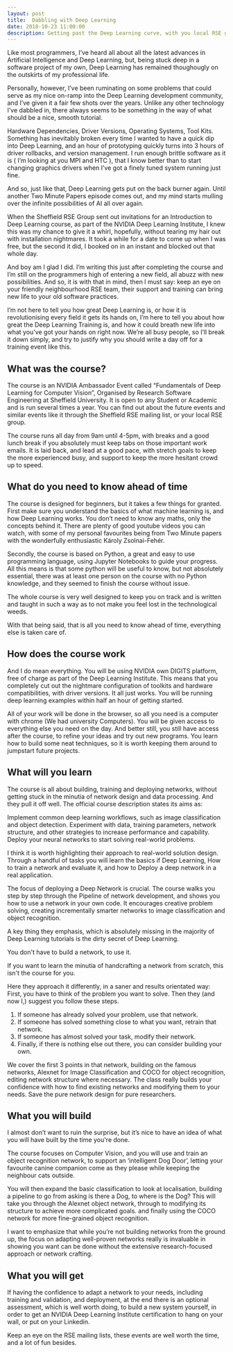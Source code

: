 ```yaml
---
layout: post
title:  Dabbling with Deep Learning
date: 2018-10-23 11:00:00
description: Getting past the Deep Learning curve, with you local RSE group.
---
```


Like most programmers, I’ve heard all about all the latest advances in Artificial Intelligence and Deep Learning, but, being stuck deep in a software project of my own, Deep Learning has remained thoughougly on the outskirts of my professional life.

Personally, however, I’ve been ruminating on some problems that could serve as my nice on-ramp into the Deep Learning development community, and I’ve given it a fair few shots over the years. Unlike any other technology I’ve dabbled in, there always seems to be something in the way of what should be a nice, smooth tutorial.

Hardware Dependencies, Driver Versions, Operating Systems, Tool Kits. Something has inevitably broken every time I wanted to have a quick dip into Deep Learning, and an hour of prototyping quickly turns into 3 hours of driver rollbacks, and version management. I run enough brittle software as it is ( I’m looking at you MPI and HTC ), that I know better than to start changing graphics drivers when I’ve got a finely tuned system running just fine.

And so, just like that, Deep Learning gets put on the back burner again. Until another Two Minute Papers episode comes out, and my mind starts mulling over the infinite possibilities of AI all over again.

When the Sheffield RSE Group sent out invitations for an Introduction to Deep Learning course, as part of the NVIDIA Deep Learning Institute, I knew this was my chance to give it a whirl, hopefully, without tearing my hair out with installation nightmares. It took a while for a date to come up when I was free, but the second it did, I booked on in an instant and blocked out that whole day.

And boy am I glad I did. I’m writing this just after completing the course and I’m still on the programmers high of entering a new field, all abuzz with new possibilities. And so, it is with that in mind, then I must say: keep an eye on your friendly neighbourhood RSE team, their support and training can bring new life to your old software practices.

I’m not here to tell you how great Deep Learning is, or how it is revolutionising every field it gets its hands on, I’m here to tell you about how great the Deep Learning Training is, and how it could breath new life into what you’ve got your hands on right now. We’re all busy people, so I’ll break it down simply, and try to justify why you should write a day off for a training event like this.

## What was the course?

The course is an NVIDIA Ambassador Event called “Fundamentals of Deep Learning for Computer Vision”, Organised by Research Software Engineering at Sheffield University. It is open to any Student or Academic and is run several times a year. You can find out about the future events and similar events like it through the Sheffield RSE mailing list, or your local RSE group.

The course runs all day from 9am until 4-5pm, with breaks and a good lunch break if you absolutely must keep tabs on those important work emails. It is laid back, and lead at a good pace, with stretch goals to keep the more experienced busy, and support to keep the more hesitant crowd up to speed.

## What do you need to know ahead of time

The course is designed for beginners, but it takes a few things for granted. First make sure you understand the basics of what machine learning is, and how Deep Learning works. You don’t need to know any maths, only the concepts behind it. There are plenty of good youtube videos you can watch, with some of my personal favourites being from Two Minute papers with the wonderfully enthusiastic Károly Zsolnai-Fehér.

Secondly, the course is based on Python, a great and easy to use programming language, using Jupyter Notebooks to guide your progress. All this means is that some python will be useful to know, but not absolutely essential, there was at least one person on the course with no Python knowledge, and they seemed to finish the course without issue.

The whole course is very well designed to keep you on track and is written and taught in such a way as to not make you feel lost in the technological weeds.

With that being said, that is all you need to know ahead of time, everything else is taken care of.

## How does the course work

And I do mean everything. You will be using NVIDIA own DIGITS platform, free of charge as part of the Deep Learning Institute. This means that you completely cut out the nightmare configuration of toolkits and hardware compatibilities, with driver versions. It all just works. You will be running deep learning examples within half an hour of getting started.

All of your work will be done in the browser, so all you need is a computer with chrome (We had university Computers). You will be given access to everything else you need on the day. And better still, you still have access after the course, to refine your ideas and try out new programs. You learn how to build some neat techniques, so it is worth keeping them around to jumpstart future projects.

## What will you learn

The course is all about building, training and deploying networks, without getting stuck in the minutia of network design and data processing. And they pull it off well. The official course description states its aims as:

Implement common deep learning workflows, such as image classification and object detection.
Experiment with data, training parameters, network structure, and other strategies to increase performance and capability.
Deploy your neural networks to start solving real-world problems.

I think it is worth highlighting their approach to real-world solution design. Through a handful of tasks you will learn the basics if Deep Learning, How to train a network and evaluate it, and how to Deploy a deep network in a real application.

The focus of deploying a Deep Network is crucial. The course walks you step by step through the Pipeline of network development, and shows you how to use a network in your own code. It encourages creative problem solving, creating incrementally smarter networks to image classification and object recognition.

A key thing they emphasis, which is absolutely missing in the majority of Deep Learning tutorials is the dirty secret of Deep Learning.

You don't have to build a network, to use it.

If you want to learn the minutia of handcrafting a network from scratch, this isn't the course for you.

Here they approach it differently, in a saner and results orientated way: First, you have to think of the problem you want to solve. Then they (and now I,) suggest you follow these steps.

1. If someone has already solved your problem, use that network.
2. If someone has solved something close to what you want, retrain that network.
3. If someone has almost solved your task, modify their network.
4. Finally, if there is nothing else out there, you can consider building your own.

We cover the first 3 points in that network, building on the famous networks, Alexnet for Image Classification and COCO for object recognition, editing network structure where necessary. The class really builds your confidence with how to find existing networks and modifying them to your needs. Save the pure network design for pure researchers.


## What you will build

I almost don’t want to ruin the surprise, but it’s nice to have an idea of what you will have built by the time you're done.

The course focuses on Computer Vision, and you will use and train an object recognition network, to support an ‘intelligent Dog Door’, letting your favourite canine companion come as they please while keeping the neighbour cats outside.

You will then expand the basic classification to look at localisation, building a pipeline to go from asking is there a Dog, to where is the Dog? This will take you through the Alexnet object network, through to modifying its structure to achieve more complicated goals. and finally using the COCO network for more fine-grained object recognition.

I want to emphasize that while you’re not building networks from the ground up, the focus on adapting well-proven networks really is invaluable in showing you want can be done without the extensive research-focused approach or network crafting.

## What you will get

If having the confidence to adapt a network to your needs, including training and validation, and deployment, at the end there is an optional assessment, which is well worth doing, to build a new system yourself, in order to get an NVIDIA Deep Learning Institute certification to hang on your wall, or put on your Linkedin.

Keep an eye on the RSE mailing lists, these events are well worth the time, and a lot of fun besides.













